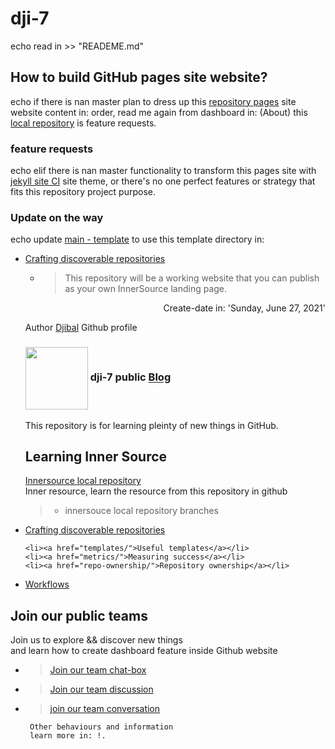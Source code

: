 # dji-7
echo read in >> "READEME.md"

## How to build GitHub pages site website?
echo if there is nan master plan to dress up this [repository pages](/https://dji-7.github.io/dji7.github.io/) site website content in: order,
read me again from dashboard in: (About) this [local repository](/https://dji-7.github.io/dji7.github.io/) is feature requests.


### feature requests
echo elif there is nan master functionality to transform this pages site with [jekyll site CI](/https://jekyllrb.com/) site theme,
or there's no one perfect features or strategy that fits this repository project purpose.

### Update on the way 
echo update [main - template](dji-7/dji7.github.io/) to use this template directory in:

  <ul class="man-list" id="https://github.com/djibal/innersource">
    <li><a href="discoverable/">Crafting discoverable repositories</a></li>

- > This repository will be a working website that you can publish as your own InnerSource landing page.
<div class="content" aling="center">
 <p align="right"> Create-date in: 'Sunday, June 27, 2021'</p>
  
  <p>Author <a href="https://dji-7.github.io/dji7.github.io/">Djibal</a> Github profile</p>
    
 <h3><img align="center" widght-"120" height="100" src="https://user-images.githubusercontent.com/81055330/123887240-0d112700-d949-11eb-8570-2c4477f490ed.jpeg">
 dji-7 public <a href="https://dji-7.github.io/dji7.github.io/">Blog </a></h3>
 This repository is for learning pleinty of new things in GitHub.
</div>

## Learning Inner Source 
[Innersource local repository](https://github.com/djibal/innersource/)<br>
 Inner resource, learn the resource from this repository in github
 
  > - innersouce local repository branches
  
<div class="branch-list"> 
   <li><a href="discoverable/">Crafting discoverable repositories</a></li>

    <li><a href="templates/">Useful templates</a></li>
    <li><a href="metrics/">Measuring success</a></li>
    <li><a href="repo-ownership/">Repository ownership</a></li>
   <li><a href="workflows/">Workflows</a></li>
</ul>


## Join our public teams 
Join us to explore && discover new things<br>
and learn how to create dashboard feature inside Github website
- > [Join our team chat-box](https://github.com/orgs/dji-7/teams/team-chat-box/)
- > [Join our team discussion](https://github.com/orgs/dji-7/teams/team-discussion/)
- > [join our team conversation](https://github.com/orgs/dji-7/teams/team-conversations/)


       Other behaviours and information 
       learn more in: !.
        
